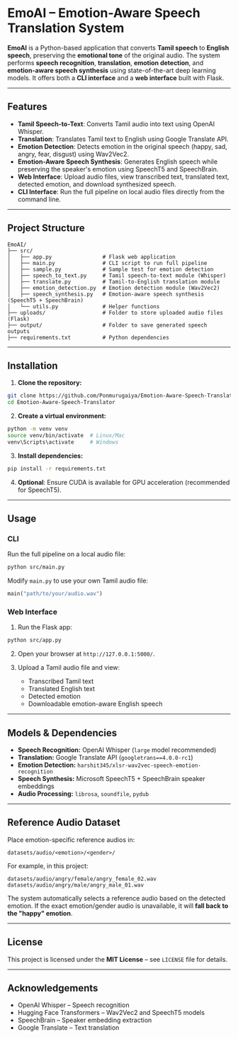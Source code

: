 # EmoAI – Emotion-Aware Speech Translation System

**EmoAI** is a Python-based application that converts **Tamil speech** to **English speech**, preserving the **emotional tone** of the original audio. The system performs **speech recognition**, **translation**, **emotion detection**, and **emotion-aware speech synthesis** using state-of-the-art deep learning models. It offers both a **CLI interface** and a **web interface** built with Flask.

---

## Features

* **Tamil Speech-to-Text**: Converts Tamil audio into text using OpenAI Whisper.
* **Translation**: Translates Tamil text to English using Google Translate API.
* **Emotion Detection**: Detects emotion in the original speech (happy, sad, angry, fear, disgust) using Wav2Vec2.
* **Emotion-Aware Speech Synthesis**: Generates English speech while preserving the speaker's emotion using SpeechT5 and SpeechBrain.
* **Web Interface**: Upload audio files, view transcribed text, translated text, detected emotion, and download synthesized speech.
* **CLI Interface**: Run the full pipeline on local audio files directly from the command line.

---

## Project Structure

```
EmoAI/
├── src/
│   ├── app.py                # Flask web application
│   ├── main.py               # CLI script to run full pipeline
│   ├── sample.py             # Sample test for emotion detection
│   ├── speech_to_text.py     # Tamil speech-to-text module (Whisper)
│   ├── translate.py          # Tamil-to-English translation module
│   ├── emotion_detection.py  # Emotion detection module (Wav2Vec2)
│   ├── speech_synthesis.py   # Emotion-aware speech synthesis (SpeechT5 + SpeechBrain)
│   └── utils.py              # Helper functions
├── uploads/                  # Folder to store uploaded audio files (Flask)
├── output/                   # Folder to save generated speech outputs
├── requirements.txt          # Python dependencies

```

---

## Installation

1. **Clone the repository:**

```bash
git clone https://github.com/Ponmurugaiya/Emotion-Aware-Speech-Translator.git
cd Emotion-Aware-Speech-Translator
```

2. **Create a virtual environment:**

```bash
python -m venv venv
source venv/bin/activate  # Linux/Mac
venv\Scripts\activate     # Windows
```

3. **Install dependencies:**

```bash
pip install -r requirements.txt
```

4. **Optional**: Ensure CUDA is available for GPU acceleration (recommended for SpeechT5).

---

## Usage

### CLI

Run the full pipeline on a local audio file:

```bash
python src/main.py
```

Modify `main.py` to use your own Tamil audio file:

```python
main("path/to/your/audio.wav")
```

### Web Interface

1. Run the Flask app:

```bash
python src/app.py
```

2. Open your browser at `http://127.0.0.1:5000/`.
3. Upload a Tamil audio file and view:

   * Transcribed Tamil text
   * Translated English text
   * Detected emotion
   * Downloadable emotion-aware English speech

---

## Models & Dependencies

* **Speech Recognition:** OpenAI Whisper (`large` model recommended)
* **Translation:** Google Translate API (`googletrans==4.0.0-rc1`)
* **Emotion Detection:** `harshit345/xlsr-wav2vec-speech-emotion-recognition`
* **Speech Synthesis:** Microsoft SpeechT5 + SpeechBrain speaker embeddings
* **Audio Processing:** `librosa`, `soundfile`, `pydub`

---

## Reference Audio Dataset

Place emotion-specific reference audios in:

```
datasets/audio/<emotion>/<gender>/
```

For example, in this project:

```
datasets/audio/angry/female/angry_female_02.wav
datasets/audio/angry/male/angry_male_01.wav
```

The system automatically selects a reference audio based on the detected emotion. If the exact emotion/gender audio is unavailable, it will **fall back to the "happy" emotion**.

---

## License

This project is licensed under the **MIT License** – see `LICENSE` file for details.

---

## Acknowledgements

* OpenAI Whisper – Speech recognition
* Hugging Face Transformers – Wav2Vec2 and SpeechT5 models
* SpeechBrain – Speaker embedding extraction
* Google Translate – Text translation

